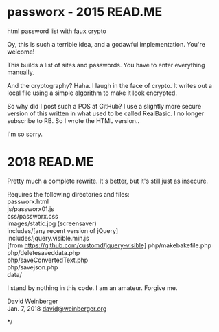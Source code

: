 # passworx - 2015 READ.ME
html password list with faux crypto

Oy, this is such a terrible idea, and a godawful implementation. You're welcome!

This builds a list of sites and passwords. You have to enter everything manually. 

And the cryptography? Haha. I laugh in the face of crypto. It writes out a local file using a simple algorithm to make it look encrypted. 

So why did I post such a POS at GitHub? I use a slightly more secure version of this written in what used to be called RealBasic. I no longer subscribe to RB. So I wrote the HTML version..

I'm so sorry.

# 2018 READ.ME

Pretty much a complete rewrite. It's better, but it's still just as insecure.

Requires the following directories and files:   
 		passworx.html  
 		js/passworx01.js  
 		css/passworx.css  
 		images/static.jpg (screensaver)  
 		includes/\[any recent version of jQuery]  
 		includes/jquery.visible.min.js  
 			\[from https://github.com/customd/jquery-visible]
 		php/makebakefile.php  
 		php/deletesaveddata.php  
 		php/saveConvertedText.php  
 		php/savejson.php  
 		data/  
   
I stand by nothing in this code. I am an amateur. 
Forgive me.

David Weinberger  
Jan. 7, 2018
david@weinberger.org
 		 
*/
